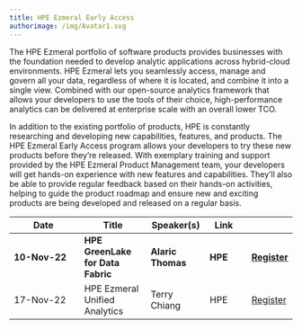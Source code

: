 ```yaml
---
title: HPE Ezmeral Early Access
authorimage: /img/Avatar1.svg
---
```

The HPE Ezmeral portfolio of software products provides businesses with the foundation needed to develop analytic applications across hybrid-cloud environments. HPE Ezmeral lets you seamlessly access, manage and govern all your data, regardless of where it is located, and combine it into a single view. Combined with our open-source analytics framework that allows your developers to use the tools of their choice, high-performance analytics can be delivered at enterprise scale with an overall lower TCO.

In addition to the existing portfolio of products, HPE is constantly researching and developing new capabilities, features, and products. The HPE Ezmeral Early Access program allows your developers to try these new products before they’re released. With exemplary training and support provided by the HPE Ezmeral Product Management team, your developers will get hands-on experience with new features and capabilities. They’ll also be able to provide regular feedback based on their hands-on activities, helping to guide the product roadmap and ensure new and exciting products are being developed and released on a regular basis.

| &nbsp;&nbsp;&nbsp;&nbsp;&nbsp;&nbsp;&nbsp;&nbsp;Date&nbsp;&nbsp;&nbsp;&nbsp;&nbsp;&nbsp;&nbsp;&nbsp;&nbsp; | Title                             | Speaker(s)        | &nbsp;&nbsp;Link&nbsp;&nbsp;&nbsp;&nbsp; |                                                                                              |
| ---------------------------------------------------------------------------------------------------------- | --------------------------------- | ----------------- | ---------------------------------------- | -------------------------------------------------------------------------------------------- |
| **10-Nov-22**                                                                                              | **HPE GreenLake for Data Fabric** | **Alaric Thomas** | **HPE**                                  | **[Register](https://hpe.zoom.us/webinar/register/1016631597484/WN_xLR2ynonSi6SojUswkVmRw)** |
| 17-Nov-22                                                                                                  | HPE Ezmeral Unified Analytics     | Terry Chiang      | HPE                                      | [Register](https://hpe.zoom.us/webinar/register/7516631596092/WN_qEWHxuucTa-UilEnOqmByg)     |